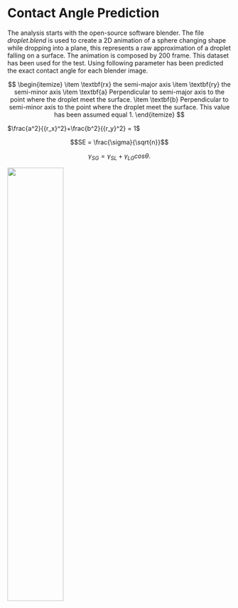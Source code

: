# Contact Angle Prediction

The analysis starts with the open-source software blender. The file $\textit{droplet.blend}$ is used to create a 2D animation of a sphere changing shape while dropping into a plane, this represents a raw approximation of a droplet falling on a surface. The animation is composed by 200 frame. This dataset has been used for the test. Using following parameter has been predicted the exact contact angle for each blender image.

$$
\begin{itemize}
 \item \textbf{rx} the semi-major axis
 \item \textbf{ry} the semi-minor axis
 \item \textbf{a} Perpendicular to semi-major axis to the point where the droplet meet the surface.
 \item \textbf{b} Perpendicular to semi-minor axis to the point where the droplet meet the surface. This value has been assumed equal 1.
\end{itemize}
$$

$\frac{a^2}{{r_x}^2}+\frac{b^2}{{r_y}^2} = 1$

```math
SE = \frac{\sigma}{\sqrt{n}}
```
$$
\begin{equation}
 \gamma_{SG} = \gamma_{SL} + \gamma_{LG} cos \theta.
 \label{e0}
\end{equation}
$$

[//]: #![CA](https://user-images.githubusercontent.com/46897230/190351246-d8726b6d-c447-4255-a028-1d42bcb5def7.png)

<img src="https://user-images.githubusercontent.com/46897230/190351246-d8726b6d-c447-4255-a028-1d42bcb5def7.png" width=50% height=50%>
